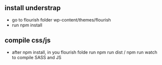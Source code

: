 
## install understrap
- go to flourish folder wp-content/themes/flourish
- run npm install

## compile css/js
- after npm install, in you flourish folde run npm run dist / npm run watch to compile SASS and JS

